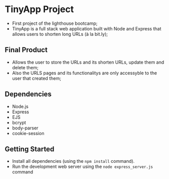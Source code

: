 # TinyApp Project

- First project of the lighthouse bootcamp;
- TinyApp is a full stack web application built with Node and Express that allows users to shorten long URLs (à la bit.ly);

## Final Product

- Allows the user to store the URLs and its shorten URLs, update them and delete them;
- Also the URLS pages and its functionalitys are only accessyble to the user that created them;

## Dependencies

- Node.js
- Express
- EJS
- bcrypt
- body-parser
- cookie-session

## Getting Started

- Install all dependencies (using the `npm install` command).
- Run the development web server using the `node express_server.js` command